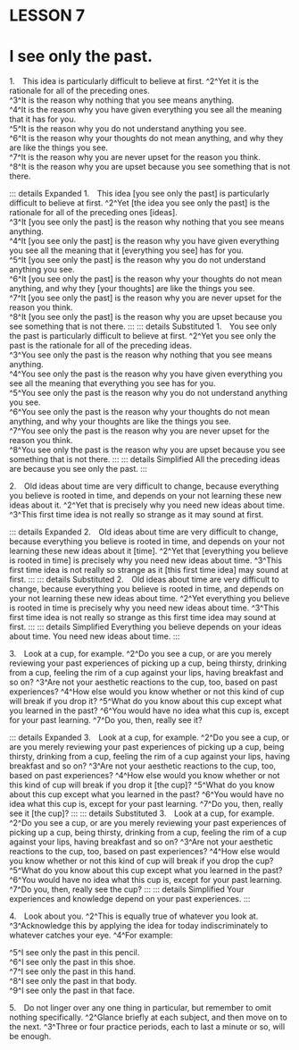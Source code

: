 # LESSON 7

# I see only the past.

<a name=w-pi-7-1></a>1.&emsp;This idea is particularly difficult to believe at first. ^2^Yet it is the rationale for all of the preceding ones.  
<span class=lineindent>^3^It</span> is the reason why nothing that you see means anything.  
<span class=lineindent>^4^It</span> is the reason why you have given everything you see all the meaning that it has for you.  
<span class=lineindent>^5^It</span> is the reason why you do not understand anything you see.  
<span class=lineindent>^6^It</span> is the reason why your thoughts do not mean anything, and why they are like the things you see.  
<span class=lineindent>^7^It</span> is the reason why you are never upset for the reason you think.  
<span class=lineindent>^8^It</span> is the reason why you are upset because you see something that is not there.


::: details Expanded
1.&emsp;This idea [you see only the past] is particularly difficult to believe at first. ^2^Yet [the idea you see only the past] is the rationale for all of the preceding ones [ideas].  
<span class=lineindent>^3^It</span> [you see only the past] is the reason why nothing that you see means anything.  
<span class=lineindent>^4^It</span> [you see only the past] is the reason why you have given everything you see all the meaning that it [everything you see] has for you.  
<span class=lineindent>^5^It</span> [you see only the past] is the reason why you do not understand anything you see.  
<span class=lineindent>^6^It</span> [you see only the past] is the reason why your thoughts do not mean anything, and why they [your thoughts] are like the things you see.  
<span class=lineindent>^7^It</span> [you see only the past] is the reason why you are never upset for the reason you think.  
<span class=lineindent>^8^It</span> [you see only the past] is the reason why you are upset because you see something that is not there.
:::
::: details Substituted
1.&emsp;You see only the past is particularly difficult to believe at first. ^2^Yet you see only the past is the rationale for all of the preceding ideas.  
<span class=lineindent>^3^You</span> see only the past is the reason why nothing that you see means anything.  
<span class=lineindent>^4^You</span> see only the past is the reason why you have given everything you see all the meaning that everything you see has for you.  
<span class=lineindent>^5^You</span> see only the past is the reason why you do not understand anything you see.  
<span class=lineindent>^6^You</span> see only the past is the reason why your thoughts do not mean anything, and why your thoughts are like the things you see.  
<span class=lineindent>^7^You</span> see only the past is the reason why you are never upset for the reason you think.  
<span class=lineindent>^8^You</span> see only the past is the reason why you are upset because you see something that is not there.
:::
::: details Simplified
All the preceding ideas are because you see only the past.
:::


<a name=w-pi-7-2></a>2.&emsp;Old ideas about time are very difficult to change, because everything you believe is rooted in time, and depends on your not learning these new ideas about it. ^2^Yet that is precisely why you need new ideas about time. ^3^This first time idea is not really so strange as it may sound at first.


::: details Expanded
2.&emsp;Old ideas about time are very difficult to change, because everything you believe is rooted in time, and depends on your not learning these new ideas about it [time]. ^2^Yet that [everything you believe is rooted in time] is precisely why you need new ideas about time. ^3^This first time idea is not really so strange as it [this first time idea] may sound at first.
:::
::: details Substituted
2.&emsp;Old ideas about time are very difficult to change, because everything you believe is rooted in time, and depends on your not learning these new ideas about time. ^2^Yet everything you believe is rooted in time is precisely why you need new ideas about time. ^3^This first time idea is not really so strange as this first time idea may sound at first.
:::
::: details Simplified
Everything you believe depends on your ideas about time. You need new ideas about time.
:::


<a name=w-pi-7.3></a>3.&emsp;Look at a cup, for example. ^2^Do you see a cup, or are you merely reviewing your past experiences of picking up a cup, being thirsty, drinking from a cup, feeling the rim of a cup against your lips, having breakfast and so on? ^3^Are not your aesthetic reactions to the cup, too, based on past experiences? ^4^How else would you know whether or not this kind of cup will break if you drop it? ^5^What do you know about this cup except what you learned in the past? ^6^You would have no idea what this cup is, except for your past learning. ^7^Do you, then, really see it?


::: details Expanded
3.&emsp;Look at a cup, for example. ^2^Do you see a cup, or are you merely reviewing your past experiences of picking up a cup, being thirsty, drinking from a cup, feeling the rim of a cup against your lips, having breakfast and so on? ^3^Are not your aesthetic reactions to the cup, too, based on past experiences? ^4^How else would you know whether or not this kind of cup will break if you drop it [the cup]? ^5^What do you know about this cup except what you learned in the past? ^6^You would have no idea what this cup is, except for your past learning. ^7^Do you, then, really see it [the cup]?
:::
::: details Substituted
3.&emsp;Look at a cup, for example. ^2^Do you see a cup, or are you merely reviewing your past experiences of picking up a cup, being thirsty, drinking from a cup, feeling the rim of a cup against your lips, having breakfast and so on? ^3^Are not your aesthetic reactions to the cup, too, based on past experiences? ^4^How else would you know whether or not this kind of cup will break if you drop the cup? ^5^What do you know about this cup except what you learned in the past? ^6^You would have no idea what this cup is, except for your past learning. ^7^Do you, then, really see the cup?
:::
::: details Simplified
Your experiences and knowledge depend on your past experiences.
:::


<a name=w-pi-7-4></a>4.&emsp;Look about you. ^2^This is equally true of whatever you look at. ^3^Acknowledge this by applying the idea for today indiscriminately to whatever catches your eye. ^4^For example:

<div class="indented italic">

^5^I see only the past in this pencil.  
^6^I see only the past in this shoe.  
^7^I see only the past in this hand.  
^8^I see only the past in that body.  
^9^I see only the past in that face.

</div>

<a name=w-pi-7-5></a>5.&emsp;Do not linger over any one thing in particular, but remember to omit nothing specifically. ^2^Glance briefly at each subject, and then move on to the next. ^3^Three or four practice periods, each to last a minute or so, will be enough.
